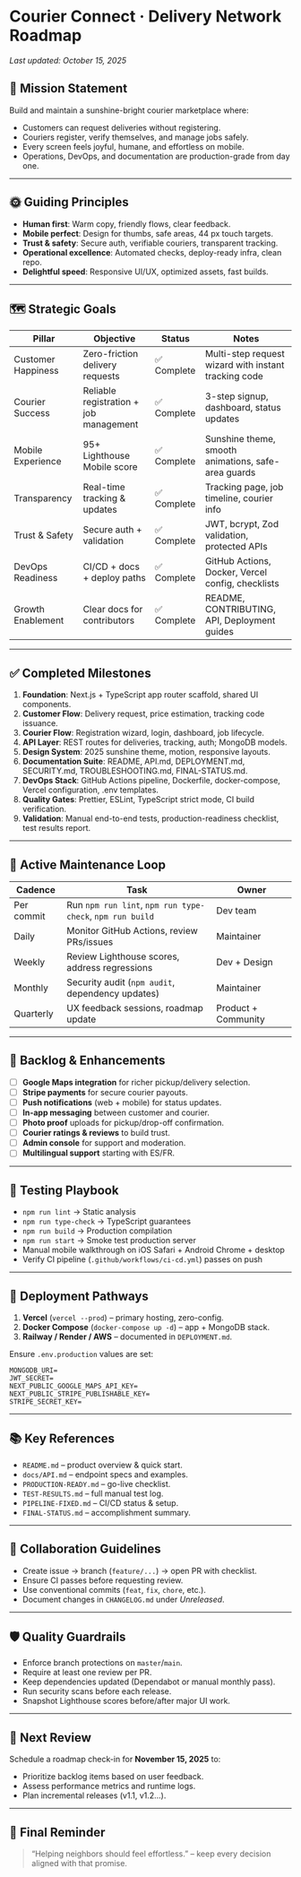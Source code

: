 # Courier Connect · Delivery Network Roadmap

_Last updated: October 15, 2025_

## 🎯 Mission Statement
Build and maintain a sunshine-bright courier marketplace where:
- Customers can request deliveries without registering.
- Couriers register, verify themselves, and manage jobs safely.
- Every screen feels joyful, humane, and effortless on mobile.
- Operations, DevOps, and documentation are production-grade from day one.

---

## 🌞 Guiding Principles
- **Human first**: Warm copy, friendly flows, clear feedback.
- **Mobile perfect**: Design for thumbs, safe areas, 44 px touch targets.
- **Trust & safety**: Secure auth, verifiable couriers, transparent tracking.
- **Operational excellence**: Automated checks, deploy-ready infra, clean repo.
- **Delightful speed**: Responsive UI/UX, optimized assets, fast builds.

---

## 🗺️ Strategic Goals
| Pillar | Objective | Status | Notes |
|---|---|---|---|
| Customer Happiness | Zero-friction delivery requests | ✅ Complete | Multi-step request wizard with instant tracking code |
| Courier Success | Reliable registration + job management | ✅ Complete | 3-step signup, dashboard, status updates |
| Mobile Experience | 95+ Lighthouse Mobile score | ✅ Complete | Sunshine theme, smooth animations, safe-area guards |
| Transparency | Real-time tracking & updates | ✅ Complete | Tracking page, job timeline, courier info |
| Trust & Safety | Secure auth + validation | ✅ Complete | JWT, bcrypt, Zod validation, protected APIs |
| DevOps Readiness | CI/CD + docs + deploy paths | ✅ Complete | GitHub Actions, Docker, Vercel config, checklists |
| Growth Enablement | Clear docs for contributors | ✅ Complete | README, CONTRIBUTING, API, Deployment guides |

---

## ✅ Completed Milestones
1. **Foundation**: Next.js + TypeScript app router scaffold, shared UI components.
2. **Customer Flow**: Delivery request, price estimation, tracking code issuance.
3. **Courier Flow**: Registration wizard, login, dashboard, job lifecycle.
4. **API Layer**: REST routes for deliveries, tracking, auth; MongoDB models.
5. **Design System**: 2025 sunshine theme, motion, responsive layouts.
6. **Documentation Suite**: README, API.md, DEPLOYMENT.md, SECURITY.md, TROUBLESHOOTING.md, FINAL-STATUS.md.
7. **DevOps Stack**: GitHub Actions pipeline, Dockerfile, docker-compose, Vercel configuration, .env templates.
8. **Quality Gates**: Prettier, ESLint, TypeScript strict mode, CI build verification.
9. **Validation**: Manual end-to-end tests, production-readiness checklist, test results report.

---

## 🔄 Active Maintenance Loop
| Cadence | Task | Owner |
|---|---|---|
| Per commit | Run `npm run lint`, `npm run type-check`, `npm run build` | Dev team |
| Daily | Monitor GitHub Actions, review PRs/issues | Maintainer |
| Weekly | Review Lighthouse scores, address regressions | Dev + Design |
| Monthly | Security audit (`npm audit`, dependency updates) | Maintainer |
| Quarterly | UX feedback sessions, roadmap update | Product + Community |

---

## 🚧 Backlog & Enhancements
- [ ] **Google Maps integration** for richer pickup/delivery selection.
- [ ] **Stripe payments** for secure courier payouts.
- [ ] **Push notifications** (web + mobile) for status updates.
- [ ] **In-app messaging** between customer and courier.
- [ ] **Photo proof** uploads for pickup/drop-off confirmation.
- [ ] **Courier ratings & reviews** to build trust.
- [ ] **Admin console** for support and moderation.
- [ ] **Multilingual support** starting with ES/FR.

---

## 🧪 Testing Playbook
- `npm run lint` → Static analysis
- `npm run type-check` → TypeScript guarantees
- `npm run build` → Production compilation
- `npm run start` → Smoke test production server
- Manual mobile walkthrough on iOS Safari + Android Chrome + desktop
- Verify CI pipeline (`.github/workflows/ci-cd.yml`) passes on push

---

## 🚀 Deployment Pathways
1. **Vercel** (`vercel --prod`) – primary hosting, zero-config.
2. **Docker Compose** (`docker-compose up -d`) – app + MongoDB stack.
3. **Railway / Render / AWS** – documented in `DEPLOYMENT.md`.

Ensure `.env.production` values are set:
```
MONGODB_URI=
JWT_SECRET=
NEXT_PUBLIC_GOOGLE_MAPS_API_KEY=
NEXT_PUBLIC_STRIPE_PUBLISHABLE_KEY=
STRIPE_SECRET_KEY=
```

---

## 📚 Key References
- `README.md` – product overview & quick start.
- `docs/API.md` – endpoint specs and examples.
- `PRODUCTION-READY.md` – go-live checklist.
- `TEST-RESULTS.md` – full manual test log.
- `PIPELINE-FIXED.md` – CI/CD status & setup.
- `FINAL-STATUS.md` – accomplishment summary.

---

## 🤝 Collaboration Guidelines
- Create issue → branch (`feature/...`) → open PR with checklist.
- Ensure CI passes before requesting review.
- Use conventional commits (`feat`, `fix`, `chore`, etc.).
- Document changes in `CHANGELOG.md` under _Unreleased_.

---

## 🛡️ Quality Guardrails
- Enforce branch protections on `master`/`main`.
- Require at least one review per PR.
- Keep dependencies updated (Dependabot or manual monthly pass).
- Run security scans before each release.
- Snapshot Lighthouse scores before/after major UI work.

---

## 📆 Next Review
Schedule a roadmap check-in for **November 15, 2025** to:
- Prioritize backlog items based on user feedback.
- Assess performance metrics and runtime logs.
- Plan incremental releases (v1.1, v1.2...).

---

## 🌟 Final Reminder
> “Helping neighbors should feel effortless.” – keep every decision aligned with that promise.
